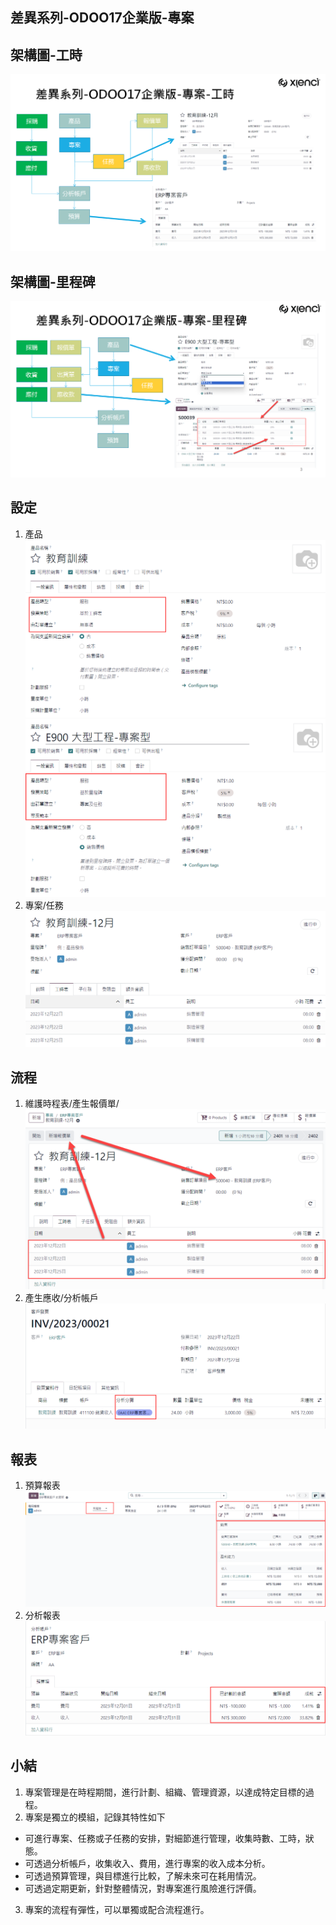 ## 差異系列-ODOO17企業版-專案

## 架構圖-工時
![Alt text](https://github.com/ksharry/2024-ODOO17-Enterprise-Plan/blob/main/pic/F171901.png?raw=true)

## 架構圖-里程碑
![Alt text](https://github.com/ksharry/2024-ODOO17-Enterprise-Plan/blob/main/pic/F171902.png?raw=true)

## 設定
1. 產品
![Alt text](https://github.com/ksharry/2024-ODOO17-Enterprise-Plan/blob/main/pic/F171905.png?raw=true)
![Alt text](https://github.com/ksharry/2024-ODOO17-Enterprise-Plan/blob/main/pic/F171906.png?raw=true)
3. 專案/任務
![Alt text](https://github.com/ksharry/2024-ODOO17-Enterprise-Plan/blob/main/pic/F171904.png?raw=true)

## 流程
1. 維護時程表/產生報價單/
![Alt text](https://github.com/ksharry/2024-ODOO17-Enterprise-Plan/blob/main/pic/F171907.png?raw=true)
2. 產生應收/分析帳戶
![Alt text](https://github.com/ksharry/2024-ODOO17-Enterprise-Plan/blob/main/pic/F171908.png?raw=true)

## 報表
1. 預算報表
![Alt text](https://github.com/ksharry/2024-ODOO17-Enterprise-Plan/blob/main/pic/F171909.png?raw=true)
2. 分析報表
![Alt text](https://github.com/ksharry/2024-ODOO17-Enterprise-Plan/blob/main/pic/F171910.png?raw=true)

## 小結
1. 專案管理是在時程期間，進行計劃、組織、管理資源，以達成特定目標的過程。
2. 專案是獨立的模組，記錄其特性如下
  + 可進行專案、任務或子任務的安排，對細節進行管理，收集時數、工時，狀態。
  + 可透過分析帳戶，收集收入、費用，進行專案的收入成本分析。
  + 可透過預算管理，與目標進行比較，了解未來可在耗用情況。
  + 可透過定期更新，針對整體情況，對專案進行風險進行評價。
3. 專案的流程有彈性，可以單獨或配合流程進行。
